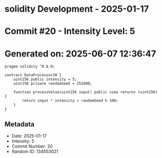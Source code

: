 ﻿# solidity Development - 2025-01-17
# Commit #20 - Intensity Level: 5
# Generated on: 2025-06-07 12:36:47
```solidity
pragma solidity ^0.8.0;

contract DataProcessor20 {
    uint256 public intensity = 5;
    uint256 private randomSeed = 252690;

    function processValue(uint256 input) public view returns (uint256) {
        return input * intensity + randomSeed % 100;
    }
}
```
## Metadata
- Date: 2025-01-17
- Intensity: 5
- Commit Number: 20
- Random ID: 134553021
